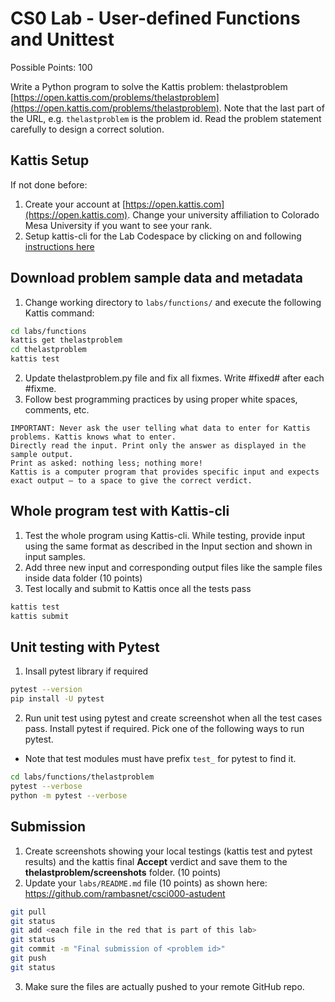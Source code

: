 # CS0 Lab - User-defined Functions and Unittest

Possible Points: 100

Write a Python program to solve the Kattis problem: thelastproblem [https://open.kattis.com/problems/thelastproblem](https://open.kattis.com/problems/thelastproblem). Note that the last part of the URL, e.g. `thelastproblem` is the problem id. Read the problem statement carefully to design a correct solution.

## Kattis Setup

If not done before:

1. Create your account at [https://open.kattis.com](https://open.kattis.com). Change your university affiliation to Colorado Mesa University if you want to see your rank.
2. Setup kattis-cli for the Lab Codespace by clicking on and following [instructions here](https://coloradomesa365-my.sharepoint.com/:w:/g/personal/rbasnet_coloradomesa_edu/ESYiqurabGZJrIKmpCT4FnEBs9ynwxYctcb_Z6uS6MsFkg?e=fMPIYV)

## Download problem sample data and metadata

1. Change working directory to `labs/functions/` and execute the following Kattis command:

```bash
cd labs/functions
kattis get thelastproblem
cd thelastproblem
kattis test
```

2. Update thelastproblem.py file and fix all fixmes. Write #fixed# after each #fixme.
3. Follow best programming practices by using proper white spaces, comments, etc.

```
IMPORTANT: Never ask the user telling what data to enter for Kattis problems. Kattis knows what to enter.
Directly read the input. Print only the answer as displayed in the sample output.
Print as asked: nothing less; nothing more!
Kattis is a computer program that provides specific input and expects exact output – to a space to give the correct verdict.
```

## Whole program test with Kattis-cli

1. Test the whole program using Kattis-cli. While testing, provide input using the same format as described in the Input section and shown in input samples.
2. Add three new input and corresponding output files like the sample files inside data folder (10 points)
3. Test locally and submit to Kattis once all the tests pass

```bash
kattis test
kattis submit
```

## Unit testing with Pytest

1. Insall pytest library if required

```bash
pytest --version
pip install -U pytest
```

2. Run unit test using pytest and create screenshot when all the test cases pass. Install pytest if required. Pick one of the following ways to run pytest.

- Note that test modules must have prefix `test_` for pytest to find it.

```bash
cd labs/functions/thelastproblem
pytest --verbose
python -m pytest --verbose
```

## Submission

1. Create screenshots showing your local testings (kattis test and pytest results) and the kattis final **Accept** verdict and save them to the **thelastproblem/screenshots** folder. (10 points)
2. Update your `labs/README.md` file (10 points) as shown here: https://github.com/rambasnet/csci000-astudent

```bash
git pull
git status
git add <each file in the red that is part of this lab>
git status
git commit -m "Final submission of <problem id>"
git push
git status
```

3. Make sure the files are actually pushed to your remote GitHub repo.
